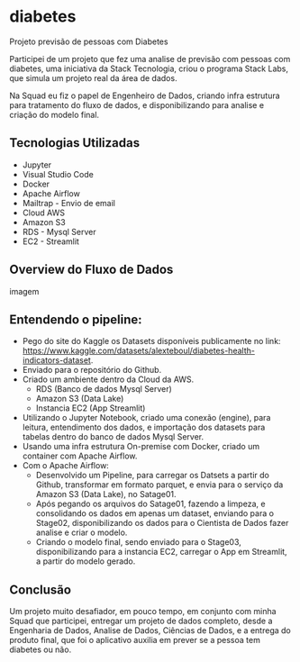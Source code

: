 # diabetes
Projeto previsão de pessoas com Diabetes


Participei de um projeto que fez uma analise de previsão com pessoas com diabetes, uma iniciativa da Stack Tecnologia, criou o programa Stack Labs, que simula um projeto real da área de dados.

Na Squad eu fiz o papel de Engenheiro de Dados, criando infra estrutura para tratamento do fluxo de dados, e disponibilizando para analise e criação do modelo final.

## Tecnologias Utilizadas

- Jupyter
- Visual Studio Code
- Docker
- Apache Airflow
- Mailtrap - Envio de email
- Cloud AWS
- Amazon S3
- RDS - Mysql Server
- EC2 - Streamlit

## Overview do Fluxo de Dados

imagem

## Entendendo o pipeline:

- Pego do site do Kaggle os Datasets disponíveis publicamente no link: https://www.kaggle.com/datasets/alexteboul/diabetes-health-indicators-dataset.
- Enviado para o repositório do Github.
- Criado um ambiente dentro da Cloud da AWS.
    - RDS (Banco de dados Mysql Server)
    - Amazon S3 (Data Lake)
    - Instancia EC2 (App Streamlit)
- Utilizando o Jupyter Notebook, criado uma conexão (engine), para leitura, entendimento dos dados, e importação dos datasets para tabelas dentro do banco de dados Mysql Server.
- Usando uma infra estrutura On-premise com Docker, criado um container com Apache Airflow.
- Com o Apache Airflow:
    - Desenvolvido um Pipeline, para carregar os Datsets a partir do Github, transformar em formato parquet, e envia para o serviço da Amazon S3 (Data Lake), no Satage01.
    - Após pegando os arquivos do Satage01, fazendo a limpeza, e consolidando os dados em apenas um dataset, enviando para o Stage02, disponibilizando os dados para o Cientista de Dados fazer analise e criar o modelo.
    - Criando o modelo final, sendo enviado para o Stage03, disponibilizando para a instancia EC2, carregar o App em Streamlit, a partir do modelo gerado.

## Conclusão

Um projeto muito desafiador, em pouco tempo, em conjunto com minha Squad que participei, entregar um projeto de dados completo, desde a Engenharia de Dados, Analise de Dados, Ciências de Dados, e a entrega do produto final, que foi o aplicativo auxilia em prever se a pessoa tem diabetes ou não.


